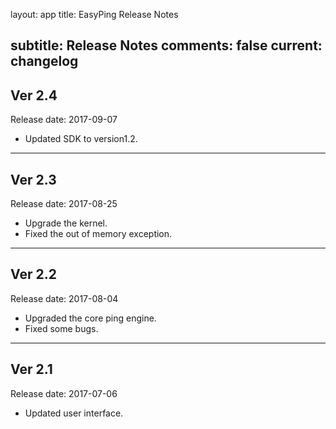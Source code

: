layout: app
title: EasyPing Release Notes 

subtitle: Release Notes
comments: false
current: changelog
---

## Ver 2.4 
Release date: 2017-09-07
<script> GmagonUtils.$verNote('2017-09-07')</script>
- Updated SDK to version1.2. 

---

## Ver 2.3 
Release date: 2017-08-25
<script> GmagonUtils.$verNote('2017-08-25')</script>
- Upgrade the kernel.
- Fixed the out of memory exception.
---

## Ver 2.2
Release date: 2017-08-04
<script> GmagonUtils.$verNote('2017-08-04')</script>
- Upgraded the core ping engine.
- Fixed some bugs.
---

## Ver 2.1
Release date: 2017-07-06
<script> GmagonUtils.$verNote('2017-07-06')</script>
- Updated user interface.

